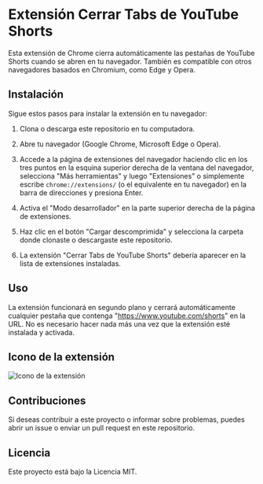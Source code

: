 # Extensión Cerrar Tabs de YouTube Shorts

Esta extensión de Chrome cierra automáticamente las pestañas de YouTube Shorts cuando se abren en tu navegador. También es compatible con otros navegadores basados en Chromium, como Edge y Opera.

## Instalación

Sigue estos pasos para instalar la extensión en tu navegador:

1. Clona o descarga este repositorio en tu computadora.

2. Abre tu navegador (Google Chrome, Microsoft Edge o Opera).

3. Accede a la página de extensiones del navegador haciendo clic en los tres puntos en la esquina superior derecha de la ventana del navegador, selecciona "Más herramientas" y luego "Extensiones" o simplemente escribe `chrome://extensions/` (o el equivalente en tu navegador) en la barra de direcciones y presiona Enter.

4. Activa el "Modo desarrollador" en la parte superior derecha de la página de extensiones.

5. Haz clic en el botón "Cargar descomprimida" y selecciona la carpeta donde clonaste o descargaste este repositorio.

6. La extensión "Cerrar Tabs de YouTube Shorts" debería aparecer en la lista de extensiones instaladas.

## Uso

La extensión funcionará en segundo plano y cerrará automáticamente cualquier pestaña que contenga "https://www.youtube.com/shorts" en la URL. No es necesario hacer nada más una vez que la extensión esté instalada y activada.

## Icono de la extensión

![Icono de la extensión](images/icon48.png)

## Contribuciones

Si deseas contribuir a este proyecto o informar sobre problemas, puedes abrir un issue o enviar un pull request en este repositorio.

## Licencia

Este proyecto está bajo la Licencia MIT.
